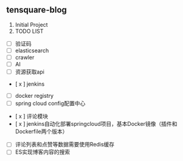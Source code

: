 tensquare-blog
---
1. Initial Project
2. TODO LIST
- [ ] 验证码
- [ ] elasticsearch
- [ ] crawler
- [ ] AI
- [ ] 资源获取api
- [ x ] jenkins
- [ ] docker registry
- [ ] spring cloud config配置中心
- [ x ] 评论模块
- [ x ] jenkins自动化部署springcloud项目，基本Docker镜像（插件和Dockerfile两个版本）
- [ ] 评论列表和点赞等数据需要使用Redis缓存
- [ ] ES实现博客内容的搜索